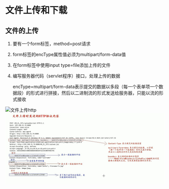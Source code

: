 # 文件上传和下载

## 文件的上传

1. 要有一个form标签，method=post请求

2. form标签的encType属性值必须为multipart/form-data值

3. 在form标签中使用input type=file添加上传的文件

4. 编写服务器代码（servlet程序）接口，处理上传的数据

   encType=multipart/form-data表示提交的数据以多段（每一个表单项一个数据段）的形式进行拼接，然后以二进制流的形式发送给服务器，只能以流的形式接收

![文件上传http]()![文件上传http](%E5%9B%BE%E7%89%87/%E6%96%87%E4%BB%B6%E4%B8%8A%E4%BC%A0http.jpg)